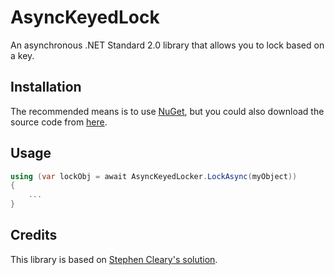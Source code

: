 # AsyncKeyedLock
An asynchronous .NET Standard 2.0 library that allows you to lock based on a key.

## Installation
The recommended means is to use [NuGet](https://www.nuget.org/packages/AsyncKeyedLock), but you could also download the source code from [here](https://github.com/MarkCiliaVincenti/AsyncKeyedLock/releases).

## Usage
```csharp
using (var lockObj = await AsyncKeyedLocker.LockAsync(myObject))
{
	...
}
```

## Credits
This library is based on [Stephen Cleary's solution](https://stackoverflow.com/questions/31138179/asynchronous-locking-based-on-a-key/31194647#31194647).